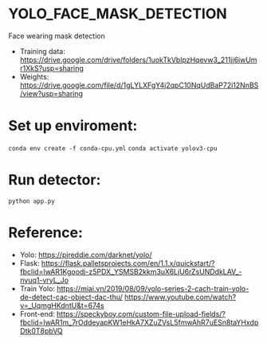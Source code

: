 # YOLO_FACE_MASK_DETECTION
Face wearing mask detection
- Training data: https://drive.google.com/drive/folders/1uokTkVbIpzHqevw3_211jj6iwUmr1XkS?usp=sharing
- Weights: https://drive.google.com/file/d/1gLYLXFgY4j2qpC10NqUdBaP72i12NnBS/view?usp=sharing
# Set up enviroment: 
`conda env create -f conda-cpu.yml`
`conda activate yolov3-cpu`
# Run detector:
`python app.py`
# Reference:
- Yolo: https://pjreddie.com/darknet/yolo/
- Flask: https://flask.palletsprojects.com/en/1.1.x/quickstart/?fbclid=IwAR1Kgoodj-z5PDX_YSMSB2kkm3uX6LjU6rZsUNDdkLAV_-nvuq1-vryL_Jo
- Train Yolo: https://miai.vn/2019/08/09/yolo-series-2-cach-train-yolo-de-detect-cac-object-dac-thu/
 https://www.youtube.com/watch?v=_UqmgHKdntU&t=674s
- Front-end: https://speckyboy.com/custom-file-upload-fields/?fbclid=IwAR1m_7rOddeyapKW1eHkA7XZuZVsL5fmwAhR7uESn8taYHxdpDtk0T8pbVQ

